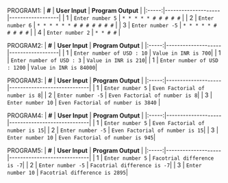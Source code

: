 PROGRAM1:
| **#** | **User Input** | **Program Output** |
|:-----:|--------------------|------------------|
|   1   | `Enter number 5`  | ` * * * * * # # # # # ` |
|   2   | `Enter number 6`  | ` * * * * * * # # # # # # # ` |
|   3   | `Enter number -5` | ` * * * * * # # # # # ` |
|   4   | `Enter number 2` | ` * * # # `          |

PROGRAM2:
| **#** | **User Input** | **Program Output** |
|:-----:|--------------------|------------------|
|   1   | `Enter number of USD : 10` | `Value in INR is 700`|
|   1   | `Enter number of USD : 3` | `Value in INR is 210`|
|   1   | `Enter number of USD : 1200` | `Value in INR is 84000`|

PROGRAM3:
| **#** | **User Input** | **Program Output** |
|:-----:|--------------------|-----------------------------|
|   1   | `Enter number 5`   | `Even Factorial of number is 8`|
|   2   | `Enter number -5`  | `Even Factorial of number is 8`|
|   3   | `Enter number 10`   | `Even Factorial of number is 3840` |


PROGRAM4:
| **#** | **User Input** | **Program Output** |
|:-----:|--------------------|-----------------------------|
|   1   | `Enter number 5`   | `Even Factorial of number is 15`|
|   2   | `Enter number -5`  | `Even Factorial of number is 15`|
|   3   | `Enter number 10`   | `Even Factorial of number is 945`|

PROGRAM5:
| **#** | **User Input** | **Program Output** |
|:-----:|--------------------|-----------------------------|
|   1   | `Enter number 5`   | `Facotrial difference is -7`|
|   2   | `Enter number -5`  | `Facotrial difference is -7`|
|   3   | `Enter number 10`   | `Facotrial difference is 2895`|




